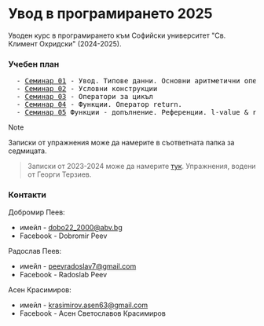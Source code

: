 # Увод в програмирането 2025

Уводен курс в програмирането към Софийски университет "Св. Климент Охридски" (2024-2025).

### Учебен план
<pre>
  - <a href="https://github.com/asen-krasimirov/Introduction-To-Programming-2025/tree/main/Seminar01">Семинар 01</a> - Увод. Типове данни. Основни аритметични операции. Вход и изход
  - <a href="https://github.com/asen-krasimirov/Introduction-To-Programming-2025/tree/main/Seminar02">Семинар 02</a> - Условни конструкции
  - <a href="https://github.com/asen-krasimirov/Introduction-To-Programming-2025/tree/main/Seminar03">Семинар 03</a> - Оператори за цикъл
  - <a href="https://github.com/asen-krasimirov/Introduction-To-Programming-2025/tree/main/Seminar04">Семинар 04</a> - Функции. Oператор return.
  - <a href="https://github.com/asen-krasimirov/Introduction-To-Programming-2025/tree/main/Seminar05">Семинар 05</a> Функции - допълнение. Референции. l-value & r-value.
</pre>

> [!NOTE]
> Записки от упражнения може да намерите в съответната папка за седмицата.

> Записки от 2023-2024 може да намерите <a href="https://github.com/GeorgiTerziev02/Introduction_to_programming_FMI/tree/main">тук</a>. Упражнения, водени от Георги Терзиев.

### Контакти
Добромир Пеев: 
-  имейл - dobo22_2000@abv.bg 
-  Facebook - Dobromir Peev 

Радослав Пеев:
- имейл - peevradoslav7@gmail.com
- Facebook - Radoslab Peev

Асен Красимиров: 
- имейл - krasimirov.asen63@gmail.com
- Facebook - Асен Светославов Красимиров
